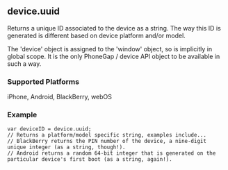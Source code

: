 device.uuid
-----------
Returns a unique ID associated to the device as a string. The way this ID is generated is different based on device platform and/or model.

The 'device' object is assigned to the 'window' object, so is implicitly in global scope. It is the only PhoneGap / device API object to be available in such a way.

### Supported Platforms ###
iPhone, Android, BlackBerry, webOS

### Example ###
    var deviceID = device.uuid;
    // Returns a platform/model specific string, examples include...
    // BlackBerry returns the PIN number of the device, a nine-digit unique integer (as a string, though!).
    // Android returns a random 64-bit integer that is generated on the particular device's first boot (as a string, again!).